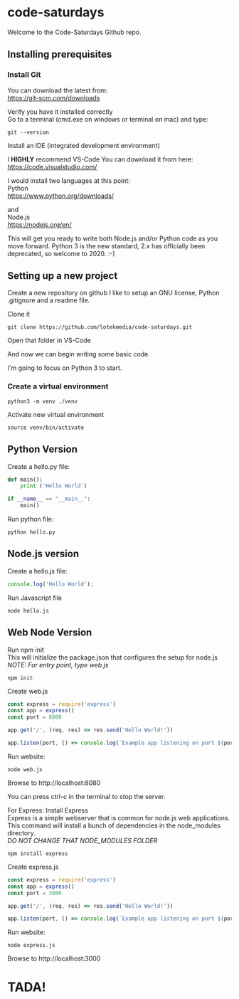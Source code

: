 # code-saturdays

Welcome to the Code-Saturdays Github repo.

## Installing prerequisites

### Install Git

You can download the latest from:  
https://git-scm.com/downloads

Verify you have it installed correctly   
Go to a terminal (cmd.exe on windows or terminal on mac)
and type:
```
git --version
```

Install an IDE (integrated development environment)

I **HIGHLY** recommend VS-Code
You can download it from here:  
https://code.visualstudio.com/

I would install two languages at this point:  
Python   
https://www.python.org/downloads/

and  
Node.js  
https://nodejs.org/en/

This will get you ready to write both Node.js and/or Python code as you move forward.  Python 3 is the new standard, 2.x has officially been deprecated, so welcome to 2020. :-)

## Setting up a new project

Create a new repository on github
I like to setup an GNU license, Python .gitignore and a readme file.

Clone it
```
git clone https://github.com/lotekmedia/code-saturdays.git
```

Open that folder in VS-Code

And now we can begin writing some basic code.

I'm going to focus on Python 3 to start.  

### Create a virtual environment

```
python3 -m venv ./venv
```

Activate new virtual environment
```
source venv/bin/activate
```

## Python Version
Create a hello.py file:
```python
def main():
	print ('Hello World')

if __name__ == "__main__":
	main()
```

Run python file:
```
python hello.py
```

## Node.js version
Create a hello.js file:
```javascript
console.log('Hello World');
```

Run Javascript file
```
node hello.js
```

## Web Node Version
Run npm init  
This will initialize the package.json that configures the setup for node.js
*NOTE: For entry point, type web.js*
```
npm init
```

Create web.js
```javascript
const express = require('express')
const app = express()
const port = 8080

app.get('/', (req, res) => res.send('Hello World!'))

app.listen(port, () => console.log(`Example app listening on port ${port}!`))
```

Run website:
```
node web.js
```

Browse to
http://localhost:8080

You can press ctrl-c in the terminal to stop the server.

For Express:
Install Express  
Express is a simple webserver that is common for node.js web applications.  
This command will install a bunch of dependencies in the node_modules directory.  
*DO NOT CHANGE THAT NODE_MODULES FOLDER*
```
npm install express
```
Create express.js
```javascript
const express = require('express')
const app = express()
const port = 3000

app.get('/', (req, res) => res.send('Hello World!'))

app.listen(port, () => console.log(`Example app listening on port ${port}!`))
```

Run website:
```
node express.js
```

Browse to
http://localhost:3000

# TADA!
